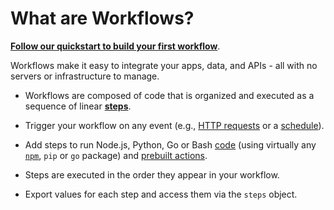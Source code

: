 # What are Workflows?

<VideoPlayer url="https://www.youtube.com/embed/wnDijEtYaT0" title="What are workflows?" />

[**Follow our quickstart to build your first workflow**](/quickstart/).

Workflows make it easy to integrate your apps, data, and APIs - all with no servers or infrastructure to manage.

- Workflows are composed of code that is organized and executed as a sequence of linear [**steps**](/workflows/steps/).

- Trigger your workflow on any event (e.g., [HTTP requests](/workflows/steps/triggers/#http) or a [schedule](/workflows/steps/triggers/#schedule)).

- Add steps to run Node.js, Python, Go or Bash [code](/code/) (using virtually any [`npm`](/code/nodejs/#using-npm-packages), `pip` or `go` package) and [prebuilt actions](/components#actions).

- Steps are executed in the order they appear in your workflow.

- Export values for each step and access them via the `steps` object.
